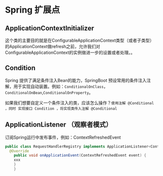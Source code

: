 # Spring 扩展点

## ApplicationContextInitializer

这个类的主要目的就是在ConfigurableApplicationContext类型（或者子类型）的ApplicationContext做refresh之前，允许我们对ConfigurableApplicationContext的实例做进一步的设置或者处理。。

## Condition 

Spring 提供了满足条件注入Bean的能力，SpringBoot 预设常用的条件注入注解，用于实现自动装置。例如：`ConditionalOnClass`，`ConditionalOnBean`,`ConditionalOnProperty`。

如果我们想要自定义一个条件注入的类，应该怎么操作？`使用注解 @Conditional ，同时 实现接口 Condition ，将实现类传入注解 @Conditional`

## ApplicationListener （观察者模式）

订阅Spring运行中发布事件，例如：ContextRefreshedEvent 
```java
public class RequestHandlerRegistry implements ApplicationListener<ContextRefreshedEvent> {
  @Override
    public void onApplicationEvent(ContextRefreshedEvent event) {
    xxx
    }
    }
```
